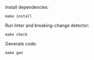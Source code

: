 Install dependencies:

    make install

Run linter and breaking-change detector:

    make check

Generate code:

    make gen
